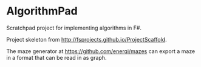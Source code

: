 # AlgorithmPad

Scratchpad project for implementing algorithms in F#. 

Project skeleton from http://fsprojects.github.io/ProjectScaffold.

The maze generator at https://github.com/enerqi/mazes can export a maze in a format that can be read in as graph.
